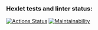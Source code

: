 ### Hexlet tests and linter status:
[![Actions Status](https://github.com/kesyan-anastasiya/python-project-49/workflows/hexlet-check/badge.svg)](https://github.com/kesyan-anastasiya/python-project-49/actions)
[![Maintainability](https://api.codeclimate.com/v1/badges/a66554791dcaf9322831/maintainability)](https://codeclimate.com/github/kesyan-anastasiya/python-project-49/maintainability)
